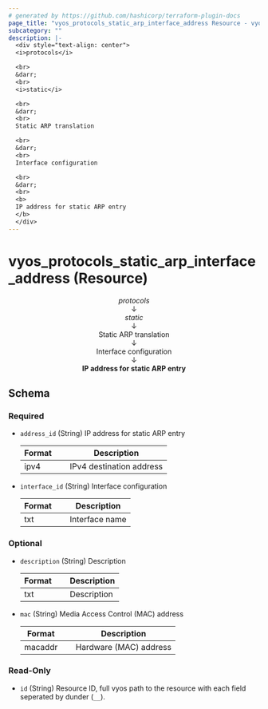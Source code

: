 ```yaml
---
# generated by https://github.com/hashicorp/terraform-plugin-docs
page_title: "vyos_protocols_static_arp_interface_address Resource - vyos"
subcategory: ""
description: |-
  <div style="text-align: center">
  <i>protocols</i>

  <br>
  &darr;
  <br>
  <i>static</i>

  <br>
  &darr;
  <br>
  Static ARP translation

  <br>
  &darr;
  <br>
  Interface configuration

  <br>
  &darr;
  <br>
  <b>
  IP address for static ARP entry
  </b>
  </div>
---
```


# vyos_protocols_static_arp_interface_address (Resource)

<div style="text-align: center">
<i>protocols</i>

<br>
&darr;
<br>
<i>static</i>

<br>
&darr;
<br>
Static ARP translation

<br>
&darr;
<br>
Interface configuration

<br>
&darr;
<br>
<b>
IP address for static ARP entry
</b>
</div>



<!-- schema generated by tfplugindocs -->
## Schema

### Required

- `address_id` (String) IP address for static ARP entry

    |  Format &emsp; | Description  |
    |----------|---------------|
    |  ipv4  &emsp; |  IPv4 destination address  |
- `interface_id` (String) Interface configuration

    |  Format &emsp; | Description  |
    |----------|---------------|
    |  txt  &emsp; |  Interface name  |

### Optional

- `description` (String) Description

    |  Format &emsp; | Description  |
    |----------|---------------|
    |  txt  &emsp; |  Description  |
- `mac` (String) Media Access Control (MAC) address

    |  Format &emsp; | Description  |
    |----------|---------------|
    |  macaddr  &emsp; |  Hardware (MAC) address  |

### Read-Only

- `id` (String) Resource ID, full vyos path to the resource with each field seperated by dunder (`__`).
